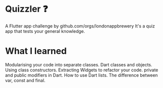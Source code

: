 # Quizzler ❓
A Flutter app challenge by github.com/orgs/londonappbrewery
It's a quiz app that tests your general knowledge.

# What I learned
Modularising your code into separate classes.
Dart classes and objects.
Using class constructors.
Extracting Widgets to refactor your code.
private and public modifiers in Dart.
How to use Dart lists.
The difference between var, const and final.

